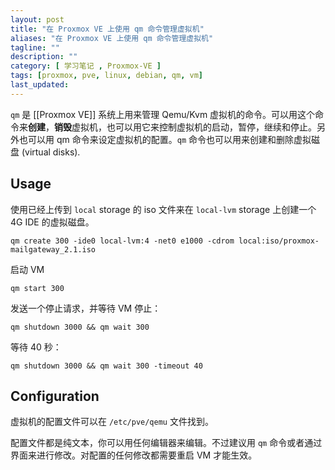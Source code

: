 ```yaml
---
layout: post
title: "在 Proxmox VE 上使用 qm 命令管理虚拟机"
aliases: "在 Proxmox VE 上使用 qm 命令管理虚拟机"
tagline: ""
description: ""
category: [ 学习笔记 , Proxmox-VE ]
tags: [proxmox, pve, linux, debian, qm, vm]
last_updated:
---
```


`qm` 是 [[Proxmox VE]] 系统上用来管理 Qemu/Kvm 虚拟机的命令。可以用这个命令来**创建**，**销毁**虚拟机，也可以用它来控制虚拟机的启动，暂停，继续和停止。另外也可以用 qm 命令来设定虚拟机的配置。`qm` 命令也可以用来创建和删除虚拟磁盘 (virtual disks).


## Usage
使用已经上传到 `local` storage 的 iso 文件来在 `local-lvm` storage 上创建一个 4G IDE 的虚拟磁盘。

	qm create 300 -ide0 local-lvm:4 -net0 e1000 -cdrom local:iso/proxmox-mailgateway_2.1.iso

启动 VM

	qm start 300

发送一个停止请求，并等待 VM 停止：

	qm shutdown 3000 && qm wait 300

等待 40 秒：

	qm shutdown 3000 && qm wait 300 -timeout 40


## Configuration
虚拟机的配置文件可以在 `/etc/pve/qemu` 文件找到。

配置文件都是纯文本，你可以用任何编辑器来编辑。不过建议用 `qm` 命令或者通过界面来进行修改。对配置的任何修改都需要重启 VM 才能生效。



